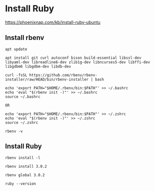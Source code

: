 # Install Ruby

https://phoenixnap.com/kb/install-ruby-ubuntu

## Install rbenv

```
apt update

apt install git curl autoconf bison build-essential libssl-dev libyaml-dev libreadline6-dev zlib1g-dev libncurses5-dev libffi-dev libgdbm6 libgdbm-dev libdb-dev

curl -fsSL https://github.com/rbenv/rbenv-installer/raw/HEAD/bin/rbenv-installer | bash

echo 'export PATH="$HOME/.rbenv/bin:$PATH"' >> ~/.bashrc
echo 'eval "$(rbenv init -)"' >> ~/.bashrc
source ~/.bashrc

OR

echo 'export PATH="$HOME/.rbenv/bin:$PATH"' >> ~/.zshrc
echo 'eval "$(rbenv init -)"' >> ~/.zshrc
source ~/.zshrc

rbenv -v
```

## Install Ruby

```
rbenv install -l
```

```
rbenv install 3.0.2
```

```
rbenv global 3.0.2
```

```
ruby --version
```
